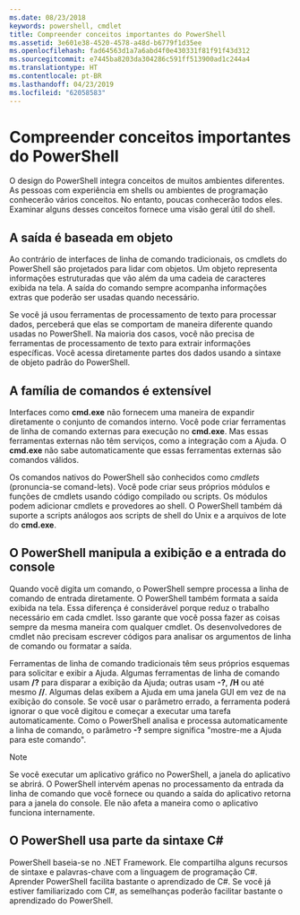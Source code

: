 ```yaml
---
ms.date: 08/23/2018
keywords: powershell, cmdlet
title: Compreender conceitos importantes do PowerShell
ms.assetid: 3e601e38-4520-4578-a48d-b6779f1d35ee
ms.openlocfilehash: fad64563d1a7a6abd4f0e430331f81f91f43d312
ms.sourcegitcommit: e7445ba8203da304286c591ff513900ad1c244a4
ms.translationtype: HT
ms.contentlocale: pt-BR
ms.lasthandoff: 04/23/2019
ms.locfileid: "62058583"
---
```

# <a name="understanding-important-powershell-concepts"></a>Compreender conceitos importantes do PowerShell

O design do PowerShell integra conceitos de muitos ambientes diferentes. As pessoas com experiência em shells ou ambientes de programação conhecerão vários conceitos. No entanto, poucas conhecerão todos eles. Examinar alguns desses conceitos fornece uma visão geral útil do shell.

## <a name="output-is-object-based"></a>A saída é baseada em objeto

Ao contrário de interfaces de linha de comando tradicionais, os cmdlets do PowerShell são projetados para lidar com objetos.
Um objeto representa informações estruturadas que vão além da uma cadeia de caracteres exibida na tela. A saída do comando sempre acompanha informações extras que poderão ser usadas quando necessário.

Se você já usou ferramentas de processamento de texto para processar dados, perceberá que elas se comportam de maneira diferente quando usadas no PowerShell. Na maioria dos casos, você não precisa de ferramentas de processamento de texto para extrair informações específicas. Você acessa diretamente partes dos dados usando a sintaxe de objeto padrão do PowerShell.

## <a name="the-command-family-is-extensible"></a>A família de comandos é extensível

Interfaces como **cmd.exe** não fornecem uma maneira de expandir diretamente o conjunto de comandos interno. Você pode criar ferramentas de linha de comando externas para execução no **cmd.exe**. Mas essas ferramentas externas não têm serviços, como a integração com a Ajuda. O **cmd.exe** não sabe automaticamente que essas ferramentas externas são comandos válidos.

Os comandos nativos do PowerShell são conhecidos como *cmdlets* (pronuncia-se comand-lets). Você pode criar seus próprios módulos e funções de cmdlets usando código compilado ou scripts. Os módulos podem adicionar cmdlets e provedores ao shell. O PowerShell também dá suporte a scripts análogos aos scripts de shell do Unix e a arquivos de lote do **cmd.exe**.

## <a name="powershell-handles-console-input-and-display"></a>O PowerShell manipula a exibição e a entrada do console

Quando você digita um comando, o PowerShell sempre processa a linha de comando de entrada diretamente. O PowerShell também formata a saída exibida na tela. Essa diferença é considerável porque reduz o trabalho necessário em cada cmdlet. Isso garante que você possa fazer as coisas sempre da mesma maneira com qualquer cmdlet. Os desenvolvedores de cmdlet não precisam escrever códigos para analisar os argumentos de linha de comando ou formatar a saída.

Ferramentas de linha de comando tradicionais têm seus próprios esquemas para solicitar e exibir a Ajuda. Algumas ferramentas de linha de comando usam **/?** para disparar a exibição da Ajuda; outras usam **-?**, **/H** ou até mesmo **//**. Algumas delas exibem a Ajuda em uma janela GUI em vez de na exibição do console. Se você usar o parâmetro errado, a ferramenta poderá ignorar o que você digitou e começar a executar uma tarefa automaticamente.
Como o PowerShell analisa e processa automaticamente a linha de comando, o parâmetro **-?** sempre significa "mostre-me a Ajuda para este comando".

> [!NOTE]
> Se você executar um aplicativo gráfico no PowerShell, a janela do aplicativo se abrirá.
> O PowerShell intervém apenas no processamento da entrada da linha de comando que você fornece ou quando a saída do aplicativo retorna para a janela do console. Ele não afeta a maneira como o aplicativo funciona internamente.

## <a name="powershell-uses-some-c-syntax"></a>O PowerShell usa parte da sintaxe C#

PowerShell baseia-se no .NET Framework. Ele compartilha alguns recursos de sintaxe e palavras-chave com a linguagem de programação C#. Aprender PowerShell facilita bastante o aprendizado de C#. Se você já estiver familiarizado com C#, as semelhanças poderão facilitar bastante o aprendizado do PowerShell.
